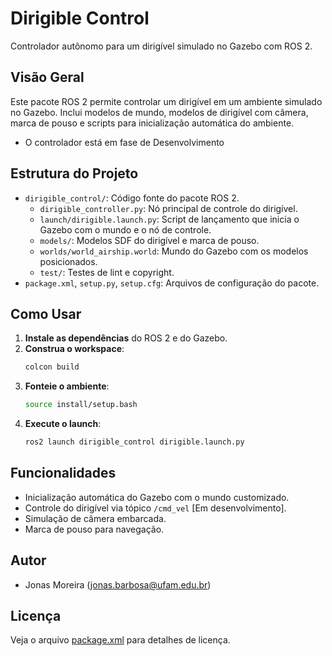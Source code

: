 # Dirigible Control

Controlador autônomo para um dirigível simulado no Gazebo com ROS 2.

## Visão Geral

Este pacote ROS 2 permite controlar um dirigível em um ambiente simulado no Gazebo. Inclui modelos de mundo, modelos de dirigível com câmera, marca de pouso e scripts para inicialização automática do ambiente.
- O controlador está em fase de Desenvolvimento

## Estrutura do Projeto

- `dirigible_control/`: Código fonte do pacote ROS 2.
  - `dirigible_controller.py`: Nó principal de controle do dirigível.
  - `launch/dirigible.launch.py`: Script de lançamento que inicia o Gazebo com o mundo e o nó de controle.
  - `models/`: Modelos SDF do dirigível e marca de pouso.
  - `worlds/world_airship.world`: Mundo do Gazebo com os modelos posicionados.
  - `test/`: Testes de lint e copyright.
- `package.xml`, `setup.py`, `setup.cfg`: Arquivos de configuração do pacote.

## Como Usar

1. **Instale as dependências** do ROS 2 e do Gazebo.
2. **Construa o workspace**:
   ```sh
   colcon build
   ```
3. **Fonteie o ambiente**:
   ```sh
   source install/setup.bash
   ```
4. **Execute o launch**:
   ```sh
   ros2 launch dirigible_control dirigible.launch.py
   ```

## Funcionalidades

- Inicialização automática do Gazebo com o mundo customizado.
- Controle do dirigível via tópico `/cmd_vel` [Em desenvolvimento].
- Simulação de câmera embarcada.
- Marca de pouso para navegação.

## Autor

- Jonas Moreira (jonas.barbosa@ufam.edu.br)

## Licença

Veja o arquivo [package.xml](dirigible_control/package.xml) para detalhes de licença.
